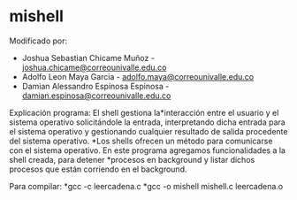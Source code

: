 # mishell

Modificado por: 
* Joshua Sebastian Chicame Muñoz - joshua.chicame@correounivalle.edu.co
* Adolfo Leon Maya Garcia - adolfo.maya@correounivalle.edu.co
* Damian Alessandro Espinosa Espinosa - damian.espinosa@correounivalle.edu.co

Explicación programa: 
El shell gestiona la*interacción entre el usuario y el sistema operativo 
solicitándole la entrada, interpretando dicha entrada para el sistema operativo y gestionando cualquier
resultado de salida procedente del sistema operativo. *Los shells ofrecen un método para comunicarse con 
el sistema operativo. En este programa agregamos funcionalidades a la shell creada, 
para detener *procesos en background y listar dichos procesos que están corriendo en el background.

Para compilar:
*gcc -c leercadena.c
*gcc -o mishell mishell.c leercadena.o

